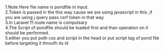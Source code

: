 1.Note Here file name is pondfile in input.<br>
2.Token is passed in the this way cause  we are using javascript in this ,if you are using j query pass csrf token in that way<br>
3.In Laravel 11 route name is compulsary<br>
4.The Script of pondfile should be loaded first and than operation on it should be performed.<br>
5.either you put poth css and script in the head or put script tag of pond file before targeting it throufh its id
